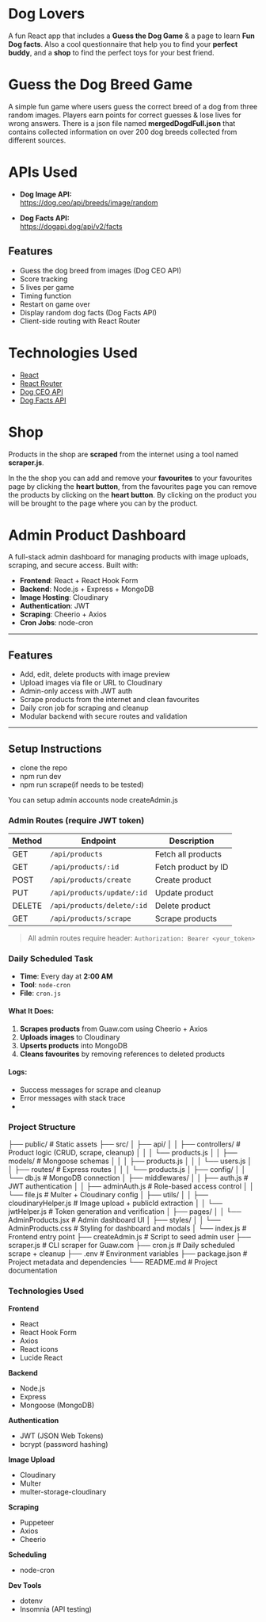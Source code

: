 # Dog Lovers

A fun React app that includes a **Guess the Dog Game** & a page to learn **Fun Dog facts**. Also a cool questionnaire that help you to find your **perfect buddy**, and a **shop** to find the perfect toys for your best friend.

# Guess the Dog Breed Game

A simple fun game where users guess the correct breed of a dog from three random images. Players earn points for correct guesses & lose lives for wrong answers.
There is a json file named **mergedDogdFull.json** that contains collected information on over 200 dog breeds collected from different sources.

# APIs Used

- **Dog Image API:**  
  https://dog.ceo/api/breeds/image/random

- **Dog Facts API:**  
  https://dogapi.dog/api/v2/facts

## Features

- Guess the dog breed from images (Dog CEO API)
- Score tracking
- 5 lives per game
- Timing function
- Restart on game over
- Display random dog facts (Dog Facts API)
- Client-side routing with React Router

# Technologies Used

- [React](https://reactjs.org/)
- [React Router](https://reactrouter.com/)
- [Dog CEO API](https://dog.ceo/dog-api/)
- [Dog Facts API](https://dogapi.dog/)

# Shop

Products in the shop are **scraped** from the internet using a tool named **scraper.js**.

In the the shop you can add and remove your **favourites** to your favourites page by clicking the **heart button**, from the favourites page you can remove the products by clicking on the **heart button**. By clicking on the product you will be brought to the page where you can by the product.

# Admin Product Dashboard

A full-stack admin dashboard for managing products with image uploads, scraping, and secure access. Built with:

- **Frontend**: React + React Hook Form
- **Backend**: Node.js + Express + MongoDB
- **Image Hosting**: Cloudinary
- **Authentication**: JWT
- **Scraping**: Cheerio + Axios
- **Cron Jobs**: node-cron

---

## Features

- Add, edit, delete products with image preview
- Upload images via file or URL to Cloudinary
- Admin-only access with JWT auth
- Scrape products from the internet and clean favourites
- Daily cron job for scraping and cleanup
- Modular backend with secure routes and validation

---

## Setup Instructions

- clone the repo
- npm run dev
- npm run scrape(if needs to be tested)

You can setup admin accounts
node createAdmin.js

### Admin Routes (require JWT token)

| Method | Endpoint                   | Description         |
| ------ | -------------------------- | ------------------- |
| GET    | `/api/products`            | Fetch all products  |
| GET    | `/api/products/:id`        | Fetch product by ID |
| POST   | `/api/products/create`     | Create product      |
| PUT    | `/api/products/update/:id` | Update product      |
| DELETE | `/api/products/delete/:id` | Delete product      |
| GET    | `/api/products/scrape`     | Scrape products     |

> All admin routes require header: `Authorization: Bearer <your_token>`

### Daily Scheduled Task

- **Time**: Every day at **2:00 AM**
- **Tool**: `node-cron`
- **File**: `cron.js`

#### What It Does:

1. **Scrapes products** from Guaw.com using Cheerio + Axios
2. **Uploads images** to Cloudinary
3. **Upserts products** into MongoDB
4. **Cleans favourites** by removing references to deleted products

#### Logs:

- Success messages for scrape and cleanup
- Error messages with stack trace
-

### Project Structure

├── public/ # Static assets
├── src/
│ ├── api/
│ │ ├── controllers/ # Product logic (CRUD, scrape, cleanup)
│ │ │ └── products.js
│ │ ├── models/ # Mongoose schemas
│ │ │ ├── products.js
│ │ │ └── users.js
│ │ ├── routes/ # Express routes
│ │ │ └── products.js
│ ├── config/
│ │ └── db.js # MongoDB connection
│ ├── middlewares/
│ │ ├── auth.js # JWT authentication
│ │ ├── adminAuth.js # Role-based access control
│ │ └── file.js # Multer + Cloudinary config
│ ├── utils/
│ │ ├── cloudinaryHelper.js # Image upload + publicId extraction
│ │ └── jwtHelper.js # Token generation and verification
│ ├── pages/
│ │ └── AdminProducts.jsx # Admin dashboard UI
│ ├── styles/
│ │ └── AdminProducts.css # Styling for dashboard and modals
│ └── index.js # Frontend entry point
├── createAdmin.js # Script to seed admin user
├── scraper.js # CLI scraper for Guaw.com
├── cron.js # Daily scheduled scrape + cleanup
├── .env # Environment variables
├── package.json # Project metadata and dependencies
└── README.md # Project documentation

### Technologies Used

**Frontend**

- React
- React Hook Form
- Axios
- React icons
- Lucide React

**Backend**

- Node.js
- Express
- Mongoose (MongoDB)

**Authentication**

- JWT (JSON Web Tokens)
- bcrypt (password hashing)

**Image Upload**

- Cloudinary
- Multer
- multer-storage-cloudinary

**Scraping**

- Puppeteer
- Axios
- Cheerio

**Scheduling**

- node-cron

**Dev Tools**

- dotenv
- Insomnia (API testing)
